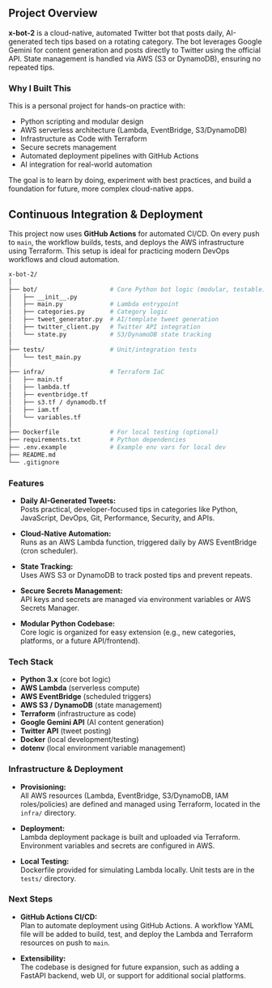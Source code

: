 ## Project Overview

**x-bot-2** is a cloud-native, automated Twitter bot that posts daily, AI-generated tech tips based on a rotating category. The bot leverages Google Gemini for content generation and posts directly to Twitter using the official API. State management is handled via AWS (S3 or DynamoDB), ensuring no repeated tips.

### Why I Built This

This is a personal project for hands-on practice with:
- Python scripting and modular design
- AWS serverless architecture (Lambda, EventBridge, S3/DynamoDB)
- Infrastructure as Code with Terraform
- Secure secrets management
- Automated deployment pipelines with GitHub Actions
- AI integration for real-world automation

The goal is to learn by doing, experiment with best practices, and build a foundation for future, more complex cloud-native apps.

## Continuous Integration & Deployment

This project now uses **GitHub Actions** for automated CI/CD. On every push to `main`, the workflow builds, tests, and deploys the AWS infrastructure using Terraform. This setup is ideal for practicing modern DevOps workflows and cloud automation.
```bash
x-bot-2/
│
├── bot/                    # Core Python bot logic (modular, testable)
│   ├── __init__.py
│   ├── main.py             # Lambda entrypoint
│   ├── categories.py       # Category logic
│   ├── tweet_generator.py  # AI/template tweet generation
│   ├── twitter_client.py   # Twitter API integration 
│   └── state.py            # S3/DynamoDB state tracking
│
├── tests/                  # Unit/integration tests
│   └── test_main.py
│
├── infra/                  # Terraform IaC
│   ├── main.tf
│   ├── lambda.tf
│   ├── eventbridge.tf
│   ├── s3.tf / dynamodb.tf
│   ├── iam.tf
│   └── variables.tf
│
├── Dockerfile              # For local testing (optional)
├── requirements.txt        # Python dependencies
├── .env.example            # Example env vars for local dev
├── README.md
└── .gitignore
```


### Features

- **Daily AI-Generated Tweets:**  
	Posts practical, developer-focused tips in categories like Python, JavaScript, DevOps, Git, Performance, Security, and APIs.

- **Cloud-Native Automation:**  
	Runs as an AWS Lambda function, triggered daily by AWS EventBridge (cron scheduler).

- **State Tracking:**  
	Uses AWS S3 or DynamoDB to track posted tips and prevent repeats.

- **Secure Secrets Management:**  
	API keys and secrets are managed via environment variables or AWS Secrets Manager.

- **Modular Python Codebase:**  
	Core logic is organized for easy extension (e.g., new categories, platforms, or a future API/frontend).

### Tech Stack

- **Python 3.x** (core bot logic)
- **AWS Lambda** (serverless compute)
- **AWS EventBridge** (scheduled triggers)
- **AWS S3 / DynamoDB** (state management)
- **Terraform** (infrastructure as code)
- **Google Gemini API** (AI content generation)
- **Twitter API** (tweet posting)
- **Docker** (local development/testing)
- **dotenv** (local environment variable management)

### Infrastructure & Deployment

- **Provisioning:**  
	All AWS resources (Lambda, EventBridge, S3/DynamoDB, IAM roles/policies) are defined and managed using Terraform, located in the `infra/` directory.

- **Deployment:**  
	Lambda deployment package is built and uploaded via Terraform. Environment variables and secrets are configured in AWS.

- **Local Testing:**  
	Dockerfile provided for simulating Lambda locally. Unit tests are in the `tests/` directory.

### Next Steps

- **GitHub Actions CI/CD:**  
	Plan to automate deployment using GitHub Actions. A workflow YAML file will be added to build, test, and deploy the Lambda and Terraform resources on push to `main`.

- **Extensibility:**  
	The codebase is designed for future expansion, such as adding a FastAPI backend, web UI, or support for additional social platforms.
